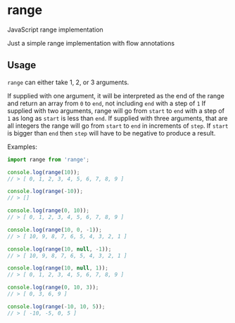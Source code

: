 # range
JavaScript range implementation

Just a simple range implementation with flow annotations

## Usage

`range` can either take 1, 2, or 3 arguments.

If supplied with one argument, it will be interpreted as the end of the range and return an array from `0` to `end`, not including `end` with a step of `1`
If supplied with two arguments, range will go from `start` to `end` with a step of `1` as long as `start` is less than `end`.
If supplied with three arguments, that are all integers the range will go from `start` to `end` in increments of `step`. If `start` is bigger than `end` then `step` will have to be negative to produce a result.

Examples:
```javascript
import range from 'range';

console.log(range(10));
// > [ 0, 1, 2, 3, 4, 5, 6, 7, 8, 9 ]

console.log(range(-10));
// > []

console.log(range(0, 10));
// > [ 0, 1, 2, 3, 4, 5, 6, 7, 8, 9 ]

console.log(range(10, 0, -1));
// > [ 10, 9, 8, 7, 6, 5, 4, 3, 2, 1 ]

console.log(range(10, null, -1));
// > [ 10, 9, 8, 7, 6, 5, 4, 3, 2, 1 ]

console.log(range(10, null, 1));
// > [ 0, 1, 2, 3, 4, 5, 6, 7, 8, 9 ]

console.log(range(0, 10, 3));
// > [ 0, 3, 6, 9 ]

console.log(range(-10, 10, 5));
// > [ -10, -5, 0, 5 ]
```
